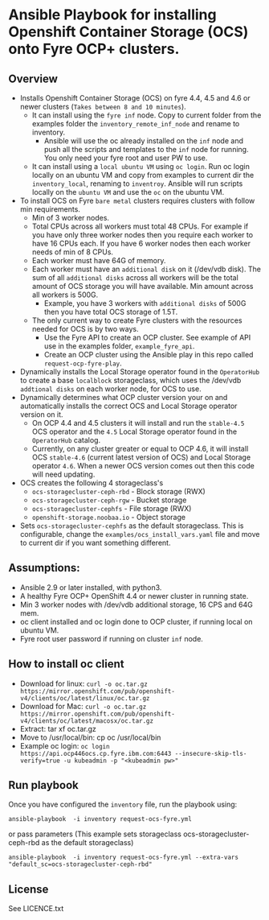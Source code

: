 # Ansible Playbook for installing Openshift Container Storage (OCS) onto Fyre OCP+ clusters.

## Overview

- Installs Openshift Container Storage (OCS) on fyre 4.4, 4.5 and 4.6 or newer clusters (`Takes between 8 and 10 minutes`).
  - It can install using the `fyre inf` node. Copy to current folder from the examples folder the `inventory_remote_inf_node` and  rename to inventory.
    - Ansible will use the oc already installed on the `inf` node and push all the scripts and templates to the `inf` node for running. You only need your fyre root and user PW to use.
  - It can install using a `local ubuntu VM` using `oc login`. Run oc login locally on an ubuntu VM and copy from examples to current dir the `inventory_local`, renaming to `inventroy`. Ansible will run scripts locally on the `ubuntu VM` and use the `oc` on the ubuntu VM.
- To install OCS on Fyre `bare metal` clusters requires clusters with follow min requirements.
  - Min of 3 worker nodes.
  - Total CPUs across all workers must total 48 CPUs. For example if you have only three worker nodes then you require each worker to have 16 CPUs each. If you have 6 worker nodes then each worker needs of min of 8 CPUs.
  - Each worker must have 64G of memory.
  - Each worker must have an `additional disk` on it (/dev/vdb disk). The sum of all `additional disks` across all workers will be the total amount of OCS storage you will have available. Min amount across all workers is 500G.
    - Example, you have 3 workers with `additional disks` of 500G then you have total OCS storage of 1.5T.
  - The only current way to create Fyre clusters with the resources needed for OCS is by two ways.
    - Use the Fyre API to create an OCP cluster. See example of API use in the examples folder, `example_fyre_api`.
    - Create an OCP cluster using the Ansible play in this repo called `request-ocp-fyre-play`.
- Dynamically installs the Local Storage operator found in the `OperatorHub` to create a base `localblock` storageclass, which uses the /dev/vdb `addtional disks` on each worker node, for OCS to use.
- Dynamically determines what OCP cluster version your on and automatically installs the correct OCS and Local Storage operator version on it.
  - On OCP 4.4 and 4.5 clusters it will install and run the `stable-4.5` OCS operator and the `4.5` Local Storage operator found in the `OperatorHub` catalog.
  - Currently, on any cluster greater or equal to OCP 4.6, it will install OCS `stable-4.6` (current latest version of OCS) and Local Storage operator `4.6`. When a newer OCS version comes out then this code will need updating.
- OCS creates the following 4 storageclass's
  - `ocs-storagecluster-ceph-rbd` - Block storage (RWX)
  - `ocs-storagecluster-ceph-rgw` - Bucket storage
  - `ocs-storagecluster-cephfs` - File storage (RWX)
  - `openshift-storage.noobaa.io` - Object storage
- Sets `ocs-storagecluster-cephfs` as the default storageclass. This is configurable, change the `examples/ocs_install_vars.yaml` file and move to current dir if you want something different.

## Assumptions:

 - Ansible 2.9 or later installed, with python3.
 - A healthy Fyre OCP+ OpenShift 4.4 or newer cluster in running state.
  - Min 3 worker nodes with /dev/vdb additional storage, 16 CPS and 64G mem.
 - oc client installed and oc login done to OCP cluster, if running local on ubuntu VM.
 - Fyre root user password if running on cluster `inf` node.

## How to install oc client

  - Download for linux: `curl -o oc.tar.gz https://mirror.openshift.com/pub/openshift-v4/clients/oc/latest/linux/oc.tar.gz`
  - Download for Mac: `curl -o oc.tar.gz https://mirror.openshift.com/pub/openshift-v4/clients/oc/latest/macosx/oc.tar.gz`
  - Extract: tar xf oc.tar.gz
  - Move to /usr/local/bin: cp oc /usr/local/bin
  - Example oc login: `oc login https://api.ocp446ocs.cp.fyre.ibm.com:6443 --insecure-skip-tls-verify=true -u kubeadmin -p "<kubeadmin pw>"`

## Run playbook

Once you have configured the `inventory` file, run the playbook using:

```
ansible-playbook  -i inventory request-ocs-fyre.yml
```
or pass parameters (This example sets storageclass ocs-storagecluster-ceph-rbd as the default storageclass)

```
ansible-playbook  -i inventory request-ocs-fyre.yml --extra-vars "default_sc=ocs-storagecluster-ceph-rbd"
```

License
-------

See LICENCE.txt
